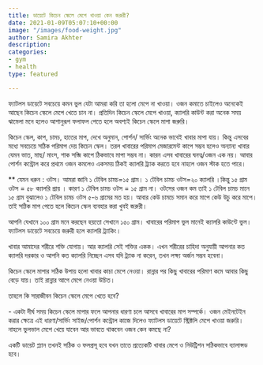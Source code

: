 ```yaml
---
title: ডায়েটে কিচেন স্কেলে মেপে খাওয়া কেন জরুরী?
date: 2021-01-09T05:07:10+00:00
image: "/images/food-weight.jpg"
author: Samira Akhter
description: 
categories:
- gym
- health
type: featured

---
```

ফ্যাটলস ডায়েটে সবচেয়ে কমন ভুল যেটা আমরা করি তা হলো মেপে না খাওয়া। ওজন কমাতে চাইলেও অনেকেই আছেন কিচেন স্কেলে মেপে খেতে চান না। প্রতিদিন কিচেন স্কেলে মেপে খাওয়া, ক্যালরি কাউন্ট করা অনেক সময় ঝামেলা মনে হলেও আশানুরূপ ফলাফল পেতে হলে অবশ্যই কিচেন স্কেলে মাপা জরুরি।

কিচেন স্কেল, কাপ, চামচ, হাতের মাপ, দেখে অনুমান, পোর্শন/ সার্ভিং অনেক ভাবেই খাবার মাপা যায়। কিন্তু এসবের মধ্যে সবচেয়ে সঠিক পরিমাপ দেয় কিচেন স্কেল। তরল খাবারের পরিমাপ মেজারমেন্ট কাপে সম্ভব হলেও অন্যান্য খাবার যেমন ভাত, মাছ/ মাংস, শাক সব্জি কাপে ঠিকভাবে মাপা সম্ভব না। কারন এসব খাবারের ঘনত্ব/ওজন এক নয়। আবার পোর্শন কন্ট্রোল করে প্রথমে ওজন কমলেও একসময় ঠিকই ক্যালরি ট্র্যাক করতে হবে নাহলে ওজন স্টাক হতে পারে।

\** যেমন ধরুন : ওটস। আমরা জানি ১ টেবিল চামচ=১৫ গ্রাম। ১ টেবিল চামচ ওটস=২০ ক্যালরি ।কিন্তু ১৫ গ্রাম ওটস = ৫৮ ক্যালরি প্রায় । কারণ ১ টেবিল চামচ ওটস = ১৫ গ্রাম না। ওটসের ওজন কম তাই ১ টেবিল চামচ মানে ১৫ গ্রাম বুঝালেও ১ টেবিল চামচ ওটস ৫-৬ গ্রামের মত হয়। আবার কেউ চামচে সমান করে মাপে কেউ উচু করে মাপে। তাই সঠিক মাপ পেতে হলে কিচেন স্কেল ব্যবহার করা খুবই জরুরী।

আপনি যেখানে ১০০ গ্রাম মনে করছেন হয়তো সেখানে ১৫০ গ্রাম। খাবারের পরিমাপ ভুল মানেই ক্যালরি কাউন্টে ভুল। ফ্যাটলস ডায়েটে সবচেয়ে জরুরী হলে ক্যালরি ট্র্যাকিং।

 খাবার আমাদের শরীরে শক্তি যোগায়। আর ক্যালরি সেই শক্তির একক। এখন শরীরের চাহিদা অনুযায়ী আপনার কত ক্যালরি দরকার ও আপনি কত ক্যালরি নিচ্ছেন এসব যদি ট্র্যাক না করেন, তখন লক্ষ্য অর্জন সম্ভব হবেনা।

কিচেন স্কেলে মাপার সঠিক উপায় হলো খাবার কাচা মেপে নেওয়া। রান্নার পর কিছু খাবারের পরিমাণ কমে আবার কিছু বেড়ে যায়। তাই রান্নার আগে মেপে নেওয়া উচিত।

তাহলে কি সারাজীবন কিচেন স্কেলে মেপে খেতে হবে?

\- একটা দীর্ঘ সময় কিচেন স্কেলে মাপার ফলে আপনার ধারণা চলে আসবে খাবারের মাপ সম্পর্কে। ওজন মেইনটেইন করার ক্ষেত্রে এই ধারণা/সার্ভিং সাইজ/পোর্শন কন্ট্রোল কাজে দিলেও ফ্যাটলস ডায়েটে স্ট্রিক্টলি মেপে খাওয়া জরুরি। নাহলে ভুলভাল মেপে খেয়ে যাবেন আর ভাবতে থাকবেন ওজন কেন কমছে না?

একটি ডায়েট প্ল্যান তখনই সঠিক ও ফলপ্রসূ হবে যখন তাতে প্রত্যেকটি খাবার মেপে ও নিউট্রিশন সঠিকভাবে ব্যালান্সড হবে।